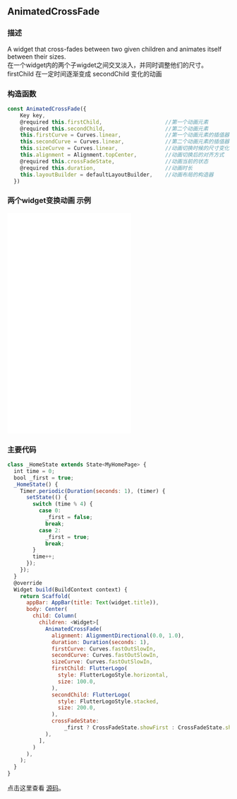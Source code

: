 ## AnimatedCrossFade

### 描述
A widget that cross-fades between two given children and animates itself between their sizes.  
在一个widget内的两个子wigdet之间交叉淡入，并同时调整他们的尺寸。firstChild 在一定时间逐渐变成 secondChild 变化的动画

### 构造函数
```javascript
const AnimatedCrossFade({
    Key key,
    @required this.firstChild,                    //第一个动画元素
    @required this.secondChild,                   //第二个动画元素
    this.firstCurve = Curves.linear,              //第一个动画元素的插值器
    this.secondCurve = Curves.linear,             //第二个动画元素的插值器
    this.sizeCurve = Curves.linear,               //动画切换时候的尺寸变化插值器
    this.alignment = Alignment.topCenter,         //动画切换后的对齐方式
    @required this.crossFadeState,                //动画当前的状态
    @required this.duration,                      //动画时长
    this.layoutBuilder = defaultLayoutBuilder,    //动画布局的构造器
  }) 
```


### 两个widget变换动画 示例  
<iframe src="./web/index.html" width="280px" height="500px" frameborder="0" scrolling="no"></iframe>

### 主要代码
```javascript
class _HomeState extends State<MyHomePage> {
  int time = 0;
  bool _first = true;
  _HomeState() {
    Timer.periodic(Duration(seconds: 1), (timer) {
      setState(() {
        switch (time % 4) {
          case 0:
            _first = false;
            break;
          case 2:
            _first = true;
            break;
        }
        time++;
      });
    });
  }
  @override
  Widget build(BuildContext context) {
    return Scaffold(
      appBar: AppBar(title: Text(widget.title)),
      body: Center(
        child: Column(
          children: <Widget>[
            AnimatedCrossFade(
              alignment: AlignmentDirectional(0.0, 1.0),
              duration: Duration(seconds: 1),
              firstCurve: Curves.fastOutSlowIn,
              secondCurve: Curves.fastOutSlowIn,
              sizeCurve: Curves.fastOutSlowIn,
              firstChild: FlutterLogo(
                style: FlutterLogoStyle.horizontal,
                size: 100.0,
              ),
              secondChild: FlutterLogo(
                style: FlutterLogoStyle.stacked,
                size: 200.0,
              ),
              crossFadeState:
                  _first ? CrossFadeState.showFirst : CrossFadeState.showSecond,
            ),
          ],
        )
      ),
    );
  }
}
```

点击这里查看 [源码](./web/main.dart)。

